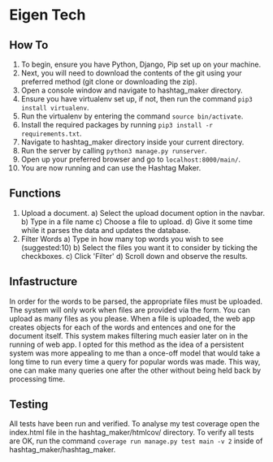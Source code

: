# Eigen Tech
## How To
1. To begin, ensure you have Python, Django, Pip set up on your machine.
2. Next, you will need to download the contents of the git using your preferred method (git clone or downloading the zip).
3. Open a console window and navigate to hashtag_maker directory.
4. Ensure you have virtualenv set up, if not, then run the command `pip3 install virtualenv`.
5. Run the virtualenv by entering the command `source bin/activate`.
6. Install the required packages by running `pip3 install -r requirements.txt`.
7. Navigate to hashtag_maker directory inside your current directory.
8. Run the server by calling `python3 manage.py runserver`.
9. Open up your preferred browser and go to `localhost:8000/main/`.
10. You are now running and can use the Hashtag Maker.

## Functions
1. Upload a document.
  a) Select the upload document option in the navbar.
  b) Type in a file name
  c) Choose a file to upload.
  d) Give it some time while it parses the data and updates the database.
2. Filter Words
  a) Type in how many top words you wish to see (suggested:10)
  b) Select the files you want it to consider by ticking the checkboxes.
  c) Click 'Filter'
  d) Scroll down and observe the results.
  
## Infastructure
In order for the words to be parsed, the appropriate files must be uploaded. The system will only work when files are provided via the form. You can upload as many files as you please. 
When a file is uploaded, the web app creates objects for each of the words and entences and one for the document itself. This system makes filtering much easier later on in the running of web app. I opted for this method as the idea of a persistent system was more appealing to me than a once-off model that would take a long time to run every time a query for popular words was made. This way, one can make many queries one after the other without being held back by processing time. 

## Testing
All tests have been run and verified. To analyse my test coverage open the index.html file in the hashtag_maker/htmlcov/ directory. To verify all tests are OK, run the command `coverage run manage.py test main -v 2` inside of hashtag_maker/hashtag_maker. 
  
